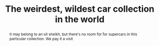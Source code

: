 ---
category: news
title: The weirdest, wildest car collection in the world
abstract: It may belong to an oil sheikh, but there's no room for for supercars in this particular collection. We pay it a visit
publishedDateTime: 2019-03-12T16:43:00Z
sourceUrl: None
type: slideshow

provider:
  name: Autocar
  id: V_BBlR9i2_global
tags:
  - Autos

images: 
  - url: assets/images/2019/3/The-weirdest,-wildest-car-collection-in-the-world-1.jpg
    width: 1600
    height: 1060
    quality: 98
    title: Pontiac Firebird Trans Am
    attribution: 
    focalRegion:
      x1: 787
      x2: 787
      y1: 538
      y2: 538

---